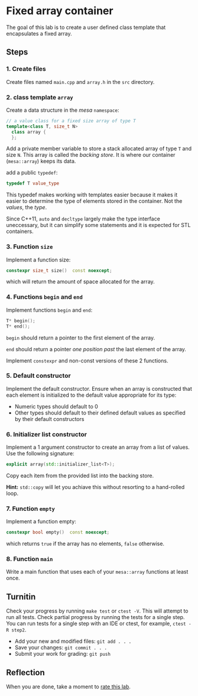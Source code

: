 # Fixed array container

The goal of this lab is to create a user defined
class template that encapsulates a fixed array.

## Steps

### 1. Create files
Create files named `main.cpp` and `array.h`
in the `src` directory.

### 2. class template `array`
Create a data structure in the *mesa* `namespace`:

```cpp
// a value class for a fixed size array of type T
template<class T, size_t N>
  class array {
  };
```

Add a private member variable to store a stack allocated array
of type `T` and size `N`.
This array is called the *backing store*.
It is where our container (`mesa::array`) keeps its data.

add a public `typedef`:

```cpp
typedef T value_type
```

This typedef makes working with templates easier because it makes it
easier to determine the type of elements stored in the container.
Not the *values*, the *type*.

Since C++11, `auto` and `decltype` largely make the type interface
uneccessary, but it can simplify some statements and it is expected
for STL containers.

### 3. Function `size`
Implement a function size:

```cpp
constexpr size_t size()  const noexcept;
```

which will return the amount of space allocated for the array.

### 4. Functions `begin` and `end`
Implement functions `begin` and `end`:

```cpp
T* begin();
T* end();
```

`begin` should return a pointer to the first element of the array.

`end` should return a pointer *one position past* the last element
of the array.

Implement `constexpr` and non-const versions of these 2 functions.

### 5. Default constructor
Implement the default constructor.
Ensure when an array is constructed that each element
is initialized to the default value appropriate for its type:

- Numeric types should default to 0
- Other types should default to their defined default values
  as specified by their default constructors

### 6. Initializer list constructor
Implement a 1 argument constructor to create an array
from a list of values.
Use the following signature:

```cpp
explicit array(std::initializer_list<T>);
```

Copy each item from the provided list into the backing store.

**Hint:** `std::copy` will let you achiave this without resorting to
a hand-rolled loop.

### 7. Function `empty`
Implement a function empty:

```cpp
constexpr bool empty()  const noexcept;
```

which returns `true` if the array has no elements, `false` otherwise.

### 8. Function `main`
Write a main function that uses each of your `mesa::array` functions at least once.

## Turnitin
Check your progress by running `make test` or `ctest -V`.
This will attempt to run all tests.
Check partial progress by running the tests for a single step.
You can run tests for a single step with an IDE or ctest,
for example, `ctest -R step2`.

- Add your new and modified files: `git add . . . `
- Save your changes: `git commit . . . `
- Submit your work for grading: `git push`

## Reflection
When you are done, take a moment to 
[rate this lab](https://forms.gle/qrt65tTrZwvnP6fc7).
